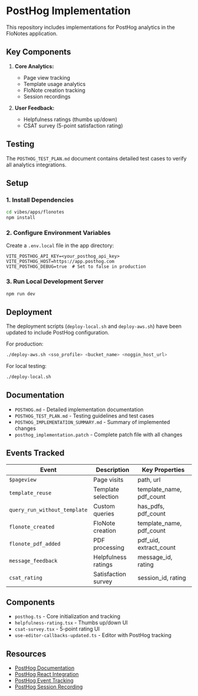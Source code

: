 # PostHog Implementation

This repository includes implementations for PostHog analytics in the FloNotes application.

## Key Components

1. **Core Analytics:**
   - Page view tracking
   - Template usage analytics
   - FloNote creation tracking
   - Session recordings

2. **User Feedback:**
   - Helpfulness ratings (thumbs up/down)
   - CSAT survey (5-point satisfaction rating)

## Testing

The `POSTHOG_TEST_PLAN.md` document contains detailed test cases to verify all analytics integrations.

## Setup

### 1. Install Dependencies

```bash
cd vibes/apps/flonotes
npm install
```

### 2. Configure Environment Variables

Create a `.env.local` file in the app directory:

```
VITE_POSTHOG_API_KEY=<your_posthog_api_key>
VITE_POSTHOG_HOST=https://app.posthog.com
VITE_POSTHOG_DEBUG=true  # Set to false in production
```

### 3. Run Local Development Server

```bash
npm run dev
```

## Deployment

The deployment scripts (`deploy-local.sh` and `deploy-aws.sh`) have been updated to include PostHog configuration. 

For production:
```bash
./deploy-aws.sh <sso_profile> <bucket_name> <noggin_host_url>
```

For local testing:
```bash
./deploy-local.sh
```

## Documentation

- `POSTHOG.md` - Detailed implementation documentation
- `POSTHOG_TEST_PLAN.md` - Testing guidelines and test cases
- `POSTHOG_IMPLEMENTATION_SUMMARY.md` - Summary of implemented changes
- `posthog_implementation.patch` - Complete patch file with all changes

## Events Tracked

| Event | Description | Key Properties |
|-------|-------------|---------------|
| `$pageview` | Page visits | path, url |
| `template_reuse` | Template selection | template_name, pdf_count |
| `query_run_without_template` | Custom queries | has_pdfs, pdf_count |
| `flonote_created` | FloNote creation | template_name, pdf_count |
| `flonote_pdf_added` | PDF processing | pdf_uid, extract_count |
| `message_feedback` | Helpfulness ratings | message_id, rating |
| `csat_rating` | Satisfaction survey | session_id, rating |

## Components

- `posthog.ts` - Core initialization and tracking
- `helpfulness-rating.tsx` - Thumbs up/down UI
- `csat-survey.tsx` - 5-point rating UI
- `use-editor-callbacks-updated.ts` - Editor with PostHog tracking

## Resources

- [PostHog Documentation](https://posthog.com/docs)
- [PostHog React Integration](https://posthog.com/docs/libraries/react)
- [PostHog Event Tracking](https://posthog.com/docs/product-analytics/events)
- [PostHog Session Recording](https://posthog.com/docs/session-replay)